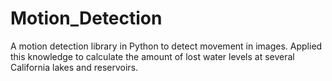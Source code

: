 # Motion_Detection
A motion detection library in Python to detect movement in images. Applied this knowledge to calculate the amount of lost water levels at several California lakes and reservoirs.
